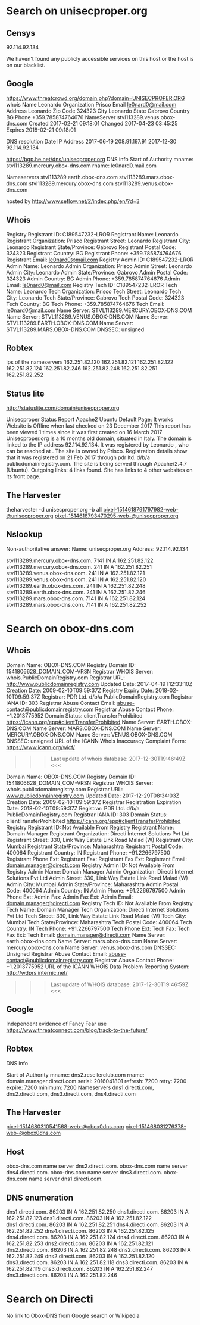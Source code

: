 # Search on unisecproper.org

## Censys

92.114.92.134

We haven't found any publicly accessible services on this host or the host is on our blacklist.

## Google
https://www.threatcrowd.org/domain.php?domain=UNISECPROPER.ORG
whois
Name Leonardo
Organization Prisco
Email le0nard0@mail.com
Address Leonardo
Zip Code 324323
City Leonardo
State Gabrovo
Country BG
Phone +359.785874764676
NameServer stvl113289.venus.obox-dns.com
Created 2017-02-21 09:18:01
Changed 2017-04-23 03:45:25
Expires 2018-02-21 09:18:01

DNS resolution
Date IP Address
2017-06-19 208.91.197.91
2017-12-30 92.114.92.134

https://bgp.he.net/dns/unisecproper.org
DNS info
Start of Authority
mname: stvl113289.mercury.obox-dns.com rname: le0nard0.mail.com

Nameservers
stvl113289.earth.obox-dns.com
stvl113289.mars.obox-dns.com
stvl113289.mercury.obox-dns.com
stvl113289.venus.obox-dns.com

hosted by
http://www.seflow.net/2/index.php/en/?d=3

## Whois
Registry Registrant ID: C189547232-LROR
Registrant Name: Leonardo
Registrant Organization: Prisco
Registrant Street: Leonardo
Registrant City: Leonardo
Registrant State/Province: Gabrovo
Registrant Postal Code: 324323
Registrant Country: BG
Registrant Phone: +359.785874764676
Registrant Email: le0nard0@mail.com
Registry Admin ID: C189547232-LROR
Admin Name: Leonardo
Admin Organization: Prisco
Admin Street: Leonardo
Admin City: Leonardo
Admin State/Province: Gabrovo
Admin Postal Code: 324323
Admin Country: BG
Admin Phone: +359.785874764676
Admin Email: le0nard0@mail.com
Registry Tech ID: C189547232-LROR
Tech Name: Leonardo
Tech Organization: Prisco
Tech Street: Leonardo
Tech City: Leonardo
Tech State/Province: Gabrovo
Tech Postal Code: 324323
Tech Country: BG
Tech Phone: +359.785874764676
Tech Email: le0nard0@mail.com
Name Server: STVL113289.MERCURY.OBOX-DNS.COM
Name Server: STVL113289.VENUS.OBOX-DNS.COM
Name Server: STVL113289.EARTH.OBOX-DNS.COM
Name Server: STVL113289.MARS.OBOX-DNS.COM
DNSSEC: unsigned

## Robtex
ips of the nameservers
    162.251.82.120
    162.251.82.121
    162.251.82.122
    162.251.82.124
    162.251.82.246
    162.251.82.248
    162.251.82.251
    162.251.82.252

## Status lite
http://statuslite.com/domain/unisecproper.org

Unisecproper Status Report
Apache2 Ubuntu Default Page: It works
Website is Offline when last checked on 23 December 2017
This report has been viewed 1 times since it was first created on 16 March 2017
Unisecproper.org is a 10 months old domain, situated in Italy. The domain is linked to the IP address 92.114.92.134.
It was registered by Leonardo , who can be reached at . The site is owned by Prisco. Registration details show that it was registered on 21 Feb 2017 through pdr ltd. d/b/a publicdomainregistry.com.
The site is being served through Apache/2.4.7 (Ubuntu).
Outgoing links: 4 links found.
Site has links to 4 other websites on its front page.

## The Harvester
theharvester -d unisecproper.org -b all
pixel-1514618791797982-web-@unisecproper.org
pixel-1514618793470295-web-@unisecproper.org

## Nslookup 
Non-authoritative answer:
Name: unisecproper.org
Address: 92.114.92.134

stvl113289.mercury.obox-dns.com.         7141     IN    A        162.251.82.122
stvl113289.mercury.obox-dns.com.         241      IN    A        162.251.82.251
stvl113289.venus.obox-dns.com.           241      IN    A        162.251.82.121
stvl113289.venus.obox-dns.com.           241      IN    A        162.251.82.120
stvl113289.earth.obox-dns.com.           241      IN    A        162.251.82.248
stvl113289.earth.obox-dns.com.           241      IN    A        162.251.82.246
stvl113289.mars.obox-dns.com.            7141     IN    A        162.251.82.124
stvl113289.mars.obox-dns.com.            7141     IN    A        162.251.82.252

# Search on obox-dns.com

## Whois
Domain Name: OBOX-DNS.COM
   Registry Domain ID: 1541806628_DOMAIN_COM-VRSN
   Registrar WHOIS Server: whois.PublicDomainRegistry.com
   Registrar URL: http://www.publicdomainregistry.com
   Updated Date: 2017-04-19T12:33:10Z
   Creation Date: 2009-02-10T09:59:37Z
   Registry Expiry Date: 2018-02-10T09:59:37Z
   Registrar: PDR Ltd. d/b/a PublicDomainRegistry.com
   Registrar IANA ID: 303
   Registrar Abuse Contact Email: abuse-contact@publicdomainregistry.com
   Registrar Abuse Contact Phone: +1.2013775952
   Domain Status: clientTransferProhibited https://icann.org/epp#clientTransferProhibited
   Name Server: EARTH.OBOX-DNS.COM
   Name Server: MARS.OBOX-DNS.COM
   Name Server: MERCURY.OBOX-DNS.COM
   Name Server: VENUS.OBOX-DNS.COM
   DNSSEC: unsigned
   URL of the ICANN Whois Inaccuracy Complaint Form: https://www.icann.org/wicf/
>>> Last update of whois database: 2017-12-30T19:46:49Z <<<

Domain Name: OBOX-DNS.COM
Registry Domain ID: 1541806628_DOMAIN_COM-VRSN
Registrar WHOIS Server: whois.publicdomainregistry.com
Registrar URL: www.publicdomainregistry.com
Updated Date: 2017-12-29T08:34:03Z
Creation Date: 2009-02-10T09:59:37Z
Registrar Registration Expiration Date: 2018-02-10T09:59:37Z
Registrar: PDR Ltd. d/b/a PublicDomainRegistry.com
Registrar IANA ID: 303
Domain Status: clientTransferProhibited https://icann.org/epp#clientTransferProhibited
Registry Registrant ID: Not Available From Registry
Registrant Name: Domain Manager
Registrant Organization: Directi Internet Solutions Pvt Ltd
Registrant Street: 330, Link Way Estate Link Road Malad (W)
Registrant City: Mumbai
Registrant State/Province: Maharashtra
Registrant Postal Code: 400064
Registrant Country: IN
Registrant Phone: +91.2266797500
Registrant Phone Ext:
Registrant Fax:
Registrant Fax Ext:
Registrant Email: domain.manager@directi.com
Registry Admin ID: Not Available From Registry
Admin Name: Domain Manager
Admin Organization: Directi Internet Solutions Pvt Ltd
Admin Street: 330, Link Way Estate Link Road Malad (W)
Admin City: Mumbai
Admin State/Province: Maharashtra
Admin Postal Code: 400064
Admin Country: IN
Admin Phone: +91.2266797500
Admin Phone Ext:
Admin Fax:
Admin Fax Ext:
Admin Email: domain.manager@directi.com
Registry Tech ID: Not Available From Registry
Tech Name: Domain Manager
Tech Organization: Directi Internet Solutions Pvt Ltd
Tech Street: 330, Link Way Estate Link Road Malad (W)
Tech City: Mumbai
Tech State/Province: Maharashtra
Tech Postal Code: 400064
Tech Country: IN
Tech Phone: +91.2266797500
Tech Phone Ext:
Tech Fax:
Tech Fax Ext:
Tech Email: domain.manager@directi.com
Name Server: earth.obox-dns.com
Name Server: mars.obox-dns.com
Name Server: mercury.obox-dns.com
Name Server: venus.obox-dns.com
DNSSEC: Unsigned
Registrar Abuse Contact Email: abuse-contact@publicdomainregistry.com
Registrar Abuse Contact Phone: +1.2013775952
URL of the ICANN WHOIS Data Problem Reporting System: http://wdprs.internic.net/
>>> Last update of WHOIS database: 2017-12-30T19:46:59Z <<<

## Google
Independent evidence of Fancy Fear use
https://www.threatconnect.com/blog/track-to-the-future/

## Robtex
DNS info

Start of Authority
mname: dns2.resellerclub.com rname: domain.manager.directi.com
serial: 2016041801
refresh: 7200 retry: 7200
expire: 7200 minimum: 7200
Nameservers
dns1.directi.com, dns2.directi.com, dns3.directi.com, dns4.directi.com

## The Harvester
pixel-1514680310541568-web-@obox0dns.com
pixel-151468031276378-web-@obox0dns.com

## Host
obox-dns.com name server dns2.directi.com.
obox-dns.com name server dns4.directi.com.
obox-dns.com name server dns3.directi.com.
obox-dns.com name server dns1.directi.com.

## DNS enumeration
dns1.directi.com.                        86203    IN    A        162.251.82.250
dns1.directi.com.                        86203    IN    A        162.251.82.123
dns1.directi.com.                        86203    IN    A        162.251.82.122
dns1.directi.com.                        86203    IN    A        162.251.82.251
dns4.directi.com.                        86203    IN    A        162.251.82.252
dns4.directi.com.                        86203    IN    A        162.251.82.125
dns4.directi.com.                        86203    IN    A        162.251.82.124
dns4.directi.com.                        86203    IN    A        162.251.82.253
dns2.directi.com.                        86203    IN    A        162.251.82.121
dns2.directi.com.                        86203    IN    A        162.251.82.248
dns2.directi.com.                        86203    IN    A        162.251.82.249
dns2.directi.com.                        86203    IN    A        162.251.82.120
dns3.directi.com.                        86203    IN    A        162.251.82.118
dns3.directi.com.                        86203    IN    A        162.251.82.119
dns3.directi.com.                        86203    IN    A        162.251.82.247
dns3.directi.com.                        86203    IN    A        162.251.82.246

# Search on Directi
No link to Obox-DNS from Google search or Wikipedia
